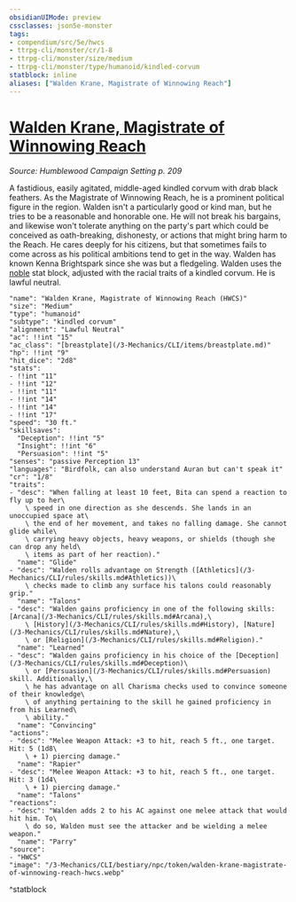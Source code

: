 ```yaml
---
obsidianUIMode: preview
cssclasses: json5e-monster
tags:
- compendium/src/5e/hwcs
- ttrpg-cli/monster/cr/1-8
- ttrpg-cli/monster/size/medium
- ttrpg-cli/monster/type/humanoid/kindled-corvum
statblock: inline
aliases: ["Walden Krane, Magistrate of Winnowing Reach"]
---
```

# [Walden Krane, Magistrate of Winnowing Reach](3-Mechanics\CLI\bestiary\npc/walden-krane-magistrate-of-winnowing-reach-hwcs.md)
*Source: Humblewood Campaign Setting p. 209*  

A fastidious, easily agitated, middle-aged kindled corvum with drab black feathers. As the Magistrate of Winnowing Reach, he is a prominent political figure in the region. Walden isn't a particularly good or kind man, but he tries to be a reasonable and honorable one. He will not break his bargains, and likewise won't tolerate anything on the party's part which could be conceived as oath-breaking, dishonesty, or actions that might bring harm to the Reach. He cares deeply for his citizens, but that sometimes fails to come across as his political ambitions tend to get in the way. Walden has known Kenna Brightspark since she was but a fledgeling. Walden uses the [noble](/3-Mechanics/CLI/bestiary/humanoid/noble.md) stat block, adjusted with the racial traits of a kindled corvum. He is lawful neutral.

```statblock
"name": "Walden Krane, Magistrate of Winnowing Reach (HWCS)"
"size": "Medium"
"type": "humanoid"
"subtype": "kindled corvum"
"alignment": "Lawful Neutral"
"ac": !!int "15"
"ac_class": "[breastplate](/3-Mechanics/CLI/items/breastplate.md)"
"hp": !!int "9"
"hit_dice": "2d8"
"stats":
- !!int "11"
- !!int "12"
- !!int "11"
- !!int "14"
- !!int "14"
- !!int "17"
"speed": "30 ft."
"skillsaves":
  "Deception": !!int "5"
  "Insight": !!int "6"
  "Persuasion": !!int "5"
"senses": "passive Perception 13"
"languages": "Birdfolk, can also understand Auran but can't speak it"
"cr": "1/8"
"traits":
- "desc": "When falling at least 10 feet, Bita can spend a reaction to fly up to her\
    \ speed in one direction as she descends. She lands in an unoccupied space at\
    \ the end of her movement, and takes no falling damage. She cannot glide while\
    \ carrying heavy objects, heavy weapons, or shields (though she can drop any held\
    \ items as part of her reaction)."
  "name": "Glide"
- "desc": "Walden rolls advantage on Strength ([Athletics](/3-Mechanics/CLI/rules/skills.md#Athletics))\
    \ checks made to climb any surface his talons could reasonably grip."
  "name": "Talons"
- "desc": "Walden gains proficiency in one of the following skills: [Arcana](/3-Mechanics/CLI/rules/skills.md#Arcana),\
    \ [History](/3-Mechanics/CLI/rules/skills.md#History), [Nature](/3-Mechanics/CLI/rules/skills.md#Nature),\
    \ or [Religion](/3-Mechanics/CLI/rules/skills.md#Religion)."
  "name": "Learned"
- "desc": "Walden gains proficiency in his choice of the [Deception](/3-Mechanics/CLI/rules/skills.md#Deception)\
    \ or [Persuasion](/3-Mechanics/CLI/rules/skills.md#Persuasion) skill. Additionally,\
    \ he has advantage on all Charisma checks used to convince someone of their knowledge\
    \ of anything pertaining to the skill he gained proficiency in from his Learned\
    \ ability."
  "name": "Convincing"
"actions":
- "desc": "Melee Weapon Attack: +3 to hit, reach 5 ft., one target. Hit: 5 (1d8\
    \ + 1) piercing damage."
  "name": "Rapier"
- "desc": "Melee Weapon Attack: +3 to hit, reach 5 ft., one target. Hit: 3 (1d4\
    \ + 1) piercing damage."
  "name": "Talons"
"reactions":
- "desc": "Walden adds 2 to his AC against one melee attack that would hit him. To\
    \ do so, Walden must see the attacker and be wielding a melee weapon."
  "name": "Parry"
"source":
- "HWCS"
"image": "/3-Mechanics/CLI/bestiary/npc/token/walden-krane-magistrate-of-winnowing-reach-hwcs.webp"
```
^statblock